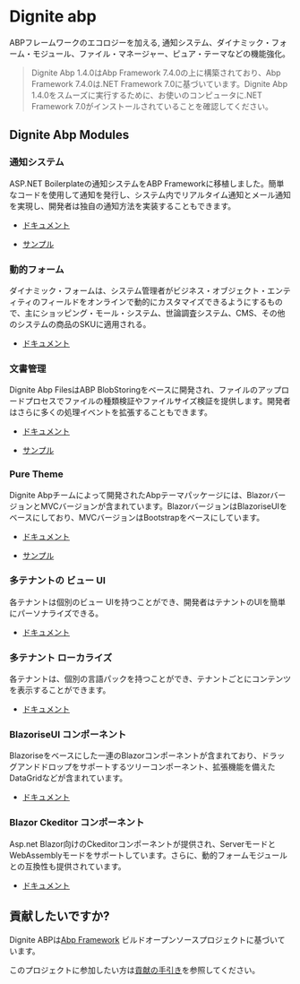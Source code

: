# Dignite abp

ABPフレームワークのエコロジーを加える, 通知システム、ダイナミック・フォーム・モジュール、ファイル・マネージャー、ピュア・テーマなどの機能強化。

> Dignite Abp 1.4.0はAbp Framework 7.4.0の上に構築されており、Abp Framework 7.4.0は.NET Framework 7.0に基づいています。Dignite Abp 1.4.0をスムーズに実行するために、お使いのコンピュータに.NET Framework 7.0がインストールされていることを確認してください。

## Dignite Abp Modules

### 通知システム

ASP.NET Boilerplateの通知システムをABP Frameworkに移植しました。簡単なコードを使用して通知を発行し、システム内でリアルタイム通知とメール通知を実現し、開発者は独自の通知方法を実装することもできます。

- [ドキュメント](Notifications.md)

- [サンプル](https://github.com/dignite-projects/dignite-abp/tree/main/samples/NotificationCenterSample)

### 動的フォーム

ダイナミック・フォームは、システム管理者がビジネス・オブジェクト・エンティティのフィールドをオンラインで動的にカスタマイズできるようにするもので、主にショッピング・モール・システム、世論調査システム、CMS、その他のシステムの商品のSKUに適用される。

- [ドキュメント](Dynamic-Forms.md)

### 文書管理

Dignite Abp FilesはABP BlobStoringをベースに開発され、ファイルのアップロードプロセスでファイルの種類検証やファイルサイズ検証を提供します。開発者はさらに多くの処理イベントを拡張することもできます。

- [ドキュメント](File-Explorer.md)

- [サンプル](https://github.com/dignite-projects/dignite-abp/tree/main/samples/FileExplorerSample.md)

### Pure Theme

Dignite Abpチームによって開発されたAbpテーマパッケージには、BlazorバージョンとMVCバージョンが含まれています。BlazorバージョンはBlazoriseUIをベースにしており、MVCバージョンはBootstrapをベースにしています。

- [ドキュメント](Pure-Theme.md)

- [サンプル](https://github.com/dignite-projects/dignite-abp/tree/main/modules/pure-theme)

### 多テナントの ビュー UI

各テナントは個別のビュー UIを持つことができ、開発者はテナントのUIを簡単にパーソナライズできる。

- [ドキュメント](Views-MultiTenancy.md)

### 多テナント ローカライズ

各テナントは、個別の言語パックを持つことができ、テナントごとにコンテンツを表示することができます。

- [ドキュメント](Localization-MultiTenancy.md)

### BlazoriseUI コンポーネント

Blazoriseをベースにした一連のBlazorコンポーネントが含まれており、ドラッグアンドドロップをサポートするツリーコンポーネント、拡張機能を備えたDataGridなどが含まれています。

- [ドキュメント](BlazoriseUI-Component.md)

### Blazor Ckeditor コンポーネント

Asp.net Blazor向けのCkeditorコンポーネントが提供され、ServerモードとWebAssemblyモードをサポートしています。さらに、動的フォームモジュールとの互換性も提供されています。

- [ドキュメント](Blazor-Ckeditor-Component.md)

## 貢献したいですか?

Dignite ABPは[Abp Framework](https://github.com/abpframework) ビルドオープンソースプロジェクトに基づいています。

このプロジェクトに参加したい方は[貢献の手引き](Contribution/Index.md)を参照してください。

